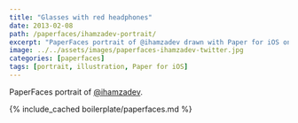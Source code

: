 ```yaml
---
title: "Glasses with red headphones"
date: 2013-02-08
path: /paperfaces/ihamzadev-portrait/
excerpt: "PaperFaces portrait of @ihamzadev drawn with Paper for iOS on an iPad."
image: ../../assets/images/paperfaces-ihamzadev-twitter.jpg
categories: [paperfaces]
tags: [portrait, illustration, Paper for iOS]
---
```


PaperFaces portrait of [@ihamzadev](https://twitter.com/ihamzadev).

{% include_cached boilerplate/paperfaces.md %}
